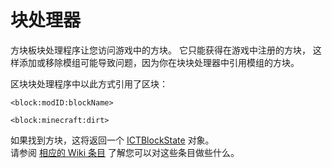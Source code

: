 # 块处理器

方块板块处理程序让您访问游戏中的方块。 它只能获得在游戏中注册的方块， 这样添加或移除模组可能导致问题，因为你在块块处理器中引用模组的方块。

区块块处理程序中以此方式引用了区块：

```zenscript
<block:modID:blockName>

<block:minecraft:dirt>
```

如果找到方块，这将返回一个 [ICTBlockState](/Mods/ContentTweaker/Vanilla/Types/Block/ICTBlockState/) 对象。  
请参阅 [相应的 Wiki 条目](/Mods/ContentTweaker/Vanilla/Types/Block/ICTBlockState/) 了解您可以对这些条目做些什么。